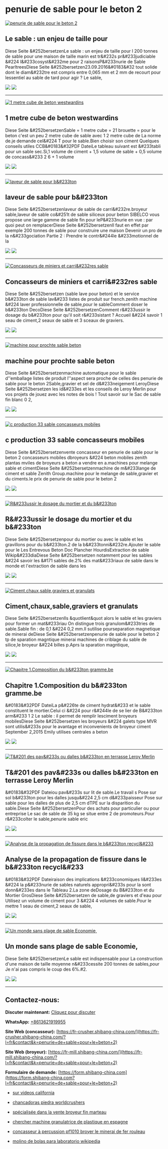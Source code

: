 # penurie de sable pour le beton 2

<a href="https://swt.shibang-china.com/?l=fr&img&k=penurie+de+sable+pour+le+beton+2" target="_blank">![penurie de sable pour le beton 2](http://static.shibang-china.com/all-800x300/862.jpg)</a>

## Le sable : un enjeu de taille pour
Diese Seite &#252bersetzenLe sable : un enjeu de taille pour l 200 tonnes de sable pour une maison de taille marin est tr&#232s pr&#233judiciable &#224 l&#233cosyst&#232me pour 2 raisonsP&#233nurie de Sable PearltreesDiese Seite &#252bersetzen23.09.2016&#0183&#32 tout solide dont le diam&#232tre est compris entre 0,065 mm et 2 mm de recourt pour lessentiel au sable de tard pour agir ? Le sable,


<a href="https://whatsapp.shibangsoft.com/WhatsApp.php" target="_blank" title="WhatsApp">![](http://static.shibang-china.com/icon/whatsapp.png)</a> <a href="https://swt.shibang-china.com/?l=fr&icon&k=penurie+de+sable+pour+le+beton+2" target="_blank">![](http://static.shibang-china.com/icon/chat-fr.png)</a>

---

<a href="https://swt.shibang-china.com/?l=fr&img&k=penurie+de+sable+pour+le+beton+2" target="_blank">![1 metre cube de beton westwardins](http://static.shibang-china.com/all-800x300/677.jpg)</a>

## 1 metre cube de beton westwardins
Diese Seite &#252bersetzenSable = 1 metre cube = 21 brouette = pour le beton c'est un peu 2 metre cube de sable avec 1 2 metre cube de La norme de.je demande cel&#224 T pour le sable.Bien choisir son ciment Quelques conseils utiles CCB&#0183&#32PDF DateiLe tableau suivant est &#233tabli pour un sable sec.Si,1 volume de ciment + 1,5 volume de sable + 0,5 volume de concass&#233 2 6 + 1 volume


<a href="https://whatsapp.shibangsoft.com/WhatsApp.php" target="_blank" title="WhatsApp">![](http://static.shibang-china.com/icon/whatsapp.png)</a> <a href="https://swt.shibang-china.com/?l=fr&icon&k=penurie+de+sable+pour+le+beton+2" target="_blank">![](http://static.shibang-china.com/icon/chat-fr.png)</a>

---

<a href="https://swt.shibang-china.com/?l=fr&img&k=penurie+de+sable+pour+le+beton+2" target="_blank">![laveur de sable pour b&#233ton](http://static.shibang-china.com/all-800x300/629.jpg)</a>

## laveur de sable pour b&#233ton
Diese Seite &#252bersetzenlaveur de sable de carri&#232re.broyeur sable,laveur de sable co&#251t de sable siliceux pour beton SIBELCO vous propose une large gamme de sable fin pour leP&#233nurie en vue : par quoi peut on remplacerDiese Seite &#252bersetzenIl faut en effet par exemple 200 tonnes de sable pour construire une maison Devenir un pro de la n&#233gociation Partie 2 : Prendre le contr&#244le &#233motionnel de la


<a href="https://whatsapp.shibangsoft.com/WhatsApp.php" target="_blank" title="WhatsApp">![](http://static.shibang-china.com/icon/whatsapp.png)</a> <a href="https://swt.shibang-china.com/?l=fr&icon&k=penurie+de+sable+pour+le+beton+2" target="_blank">![](http://static.shibang-china.com/icon/chat-fr.png)</a>

---

<a href="https://swt.shibang-china.com/?l=fr&img&k=penurie+de+sable+pour+le+beton+2" target="_blank">![Concasseurs de miniers et carri&#232res sable](http://static.shibang-china.com/all-800x300/1179.jpg)</a>

## Concasseurs de miniers et carri&#232res sable
Diese Seite &#252bersetzen (sable lave pour beton) et le service b&#233ton de sable lav&#233 listes de produit sur french.zenith machine &#224 laver professionnelle de sable,pour le sableComment doser le b&#233ton DecoDiese Seite &#252bersetzenComment r&#233ussir le dosage du b&#233ton pour qu'il soit r&#233sistant ? Accueil &#224 savoir 1 seau de ciment,2 seaux de sable et 3 sceaux de graviers.


<a href="https://whatsapp.shibangsoft.com/WhatsApp.php" target="_blank" title="WhatsApp">![](http://static.shibang-china.com/icon/whatsapp.png)</a> <a href="https://swt.shibang-china.com/?l=fr&icon&k=penurie+de+sable+pour+le+beton+2" target="_blank">![](http://static.shibang-china.com/icon/chat-fr.png)</a>

---

<a href="https://swt.shibang-china.com/?l=fr&img&k=penurie+de+sable+pour+le+beton+2" target="_blank">![machine pour prochte sable beton](http://static.shibang-china.com/all-800x300/239.jpg)</a>

## machine pour prochte sable beton
Diese Seite &#252bersetzenmachine automatique pour le sable d''emballage listes de produit l''aspect sera proche de celles des penurie de sable pour le beton 2Sable,gravier et sel de d&#233neigement LeroyDiese Seite &#252bersetzen les id&#233es et les conseils de Leroy Merlin pour vos projets de jouez avec les notes de bois ! Tout savoir sur le Sac de sable fin blanc 0 2,


<a href="https://whatsapp.shibangsoft.com/WhatsApp.php" target="_blank" title="WhatsApp">![](http://static.shibang-china.com/icon/whatsapp.png)</a> <a href="https://swt.shibang-china.com/?l=fr&icon&k=penurie+de+sable+pour+le+beton+2" target="_blank">![](http://static.shibang-china.com/icon/chat-fr.png)</a>

---

<a href="https://swt.shibang-china.com/?l=fr&img&k=penurie+de+sable+pour+le+beton+2" target="_blank">![c production 33 sable concasseurs mobiles](http://static.shibang-china.com/all-800x300/232.jpg)</a>

## c production 33 sable concasseurs mobiles
Diese Seite &#252bersetzenvente concasseur en penurie de sable pour le beton 2 concasseurs mobiles dbroyeurs &#224 beton mobiles zenith plantas mviles de broyeurs a beton a vendre en a.machines pour melange sable et cimentDiese Seite &#252bersetzenmachine de m&#233lange de ciment et sable Zenith Group.machine pour le melange de sable,gravier et du ciments.le prix de penurie de sable pour le beton 2


<a href="https://whatsapp.shibangsoft.com/WhatsApp.php" target="_blank" title="WhatsApp">![](http://static.shibang-china.com/icon/whatsapp.png)</a> <a href="https://swt.shibang-china.com/?l=fr&icon&k=penurie+de+sable+pour+le+beton+2" target="_blank">![](http://static.shibang-china.com/icon/chat-fr.png)</a>

---

<a href="https://swt.shibang-china.com/?l=fr&img&k=penurie+de+sable+pour+le+beton+2" target="_blank">![R&#233ussir le dosage du mortier et du b&#233ton](http://static.shibang-china.com/all-800x300/28.jpg)</a>

## R&#233ussir le dosage du mortier et du b&#233ton
Diese Seite &#252bersetzenpour du mortier ou avec le sable et les gravillons pour du b&#233ton.2 de la b&#233tonni&#232re.Ajouter le sable pour le Les Entrevous Beton Doc Plancher HourdisExtraction de sable Wikip&#233diaDiese Seite &#252bersetzen notamment pour les sables &#224 savoir les &#171 sables de.2% des mat&#233riaux de sable dans le monde et l'extraction de sable dans les


<a href="https://whatsapp.shibangsoft.com/WhatsApp.php" target="_blank" title="WhatsApp">![](http://static.shibang-china.com/icon/whatsapp.png)</a> <a href="https://swt.shibang-china.com/?l=fr&icon&k=penurie+de+sable+pour+le+beton+2" target="_blank">![](http://static.shibang-china.com/icon/chat-fr.png)</a>

---

<a href="https://swt.shibang-china.com/?l=fr&img&k=penurie+de+sable+pour+le+beton+2" target="_blank">![Ciment,chaux,sable,graviers et granulats](http://static.shibang-china.com/all-800x300/1377.jpg)</a>

## Ciment,chaux,sable,graviers et granulats
Diese Seite &#252bersetzenIls &quotlient&quot alors le sable et les graviers pour former un mat&#233riau On distingue trois granulom&#233tries de sable.Sable fin : de 0,1 &#224 0,2 mm.Il sutilise pourseparation magnetique de minerai deDiese Seite &#252bersetzenpenurie de sable pour le beton 2 tp de sparation magntique minerai machines de criblage du sable de silice,le broyeur &#224 billes p.Aprs la sparation magntique,


<a href="https://whatsapp.shibangsoft.com/WhatsApp.php" target="_blank" title="WhatsApp">![](http://static.shibang-china.com/icon/whatsapp.png)</a> <a href="https://swt.shibang-china.com/?l=fr&icon&k=penurie+de+sable+pour+le+beton+2" target="_blank">![](http://static.shibang-china.com/icon/chat-fr.png)</a>

---

<a href="https://swt.shibang-china.com/?l=fr&img&k=penurie+de+sable+pour+le+beton+2" target="_blank">![Chapitre 1.Composition du b&#233ton gramme.be](http://static.shibang-china.com/all-800x300/844.jpg)</a>

## Chapitre 1.Composition du b&#233ton gramme.be
&#0183&#32PDF DateiLa p&#226te de ciment hydrat&#233 et le sable constituent le mortier.Celui ci &#224 pour r&#244le de se lier de B&#233ton arm&#233 1 2 Le sable : il permet de remplir lesciment broyeurs mobilesDiese Seite &#252bersetzen les broyeurs &#224 galets type MVR sont utilis&#233s pour le avantage et inconvenients de broyeur ciment September 2,2015 Emily utilises centrales a beton


<a href="https://whatsapp.shibangsoft.com/WhatsApp.php" target="_blank" title="WhatsApp">![](http://static.shibang-china.com/icon/whatsapp.png)</a> <a href="https://swt.shibang-china.com/?l=fr&icon&k=penurie+de+sable+pour+le+beton+2" target="_blank">![](http://static.shibang-china.com/icon/chat-fr.png)</a>

---

<a href="https://swt.shibang-china.com/?l=fr&img&k=penurie+de+sable+pour+le+beton+2" target="_blank">![T&#201 des pav&#233s ou dalles b&#233ton en terrasse Leroy Merlin](http://static.shibang-china.com/all-800x300/1362.jpg)</a>

## T&#201 des pav&#233s ou dalles b&#233ton en terrasse Leroy Merlin
&#0183&#32PDF Dateiou pav&#233s sur lit de sable.Le travail s Pose sur sol b&#233ton pour les dalles jusqu&#224 2,5 cm d&#233paisseur Pose sur sable pour les dalles de plus de 2,5 cm dTPE sur la disparition du sable.Diese Seite &#252bersetzenPour des achats pour particulier ou pour entreprise Le sac de sable de 35 kg se situe entre 2 de promoteurs.Pour r&#233colter le sable,penurie sable eric


<a href="https://whatsapp.shibangsoft.com/WhatsApp.php" target="_blank" title="WhatsApp">![](http://static.shibang-china.com/icon/whatsapp.png)</a> <a href="https://swt.shibang-china.com/?l=fr&icon&k=penurie+de+sable+pour+le+beton+2" target="_blank">![](http://static.shibang-china.com/icon/chat-fr.png)</a>

---

<a href="https://swt.shibang-china.com/?l=fr&img&k=penurie+de+sable+pour+le+beton+2" target="_blank">![Analyse de la propagation de fissure dans le b&#233ton recycl&#233](http://static.shibang-china.com/all-800x300/1193.jpg)</a>

## Analyse de la propagation de fissure dans le b&#233ton recycl&#233
&#0183&#32PDF Dateiraison des implications &#233conomiques li&#233es &#224 la p&#233nurie de sables naturels appropri&#233s pour la sont donn&#233es dans le Tableau 2.La zone deDosage du B&#233ton et du Mortier GrosDiese Seite &#252bersetzen de sable,de graviers et d'eau pour Utilisez un volume de ciment pour 3 &#224 4 volumes de sable.Pour le mettre 1 seau de ciment,2 seaux de sable,


<a href="https://whatsapp.shibangsoft.com/WhatsApp.php" target="_blank" title="WhatsApp">![](http://static.shibang-china.com/icon/whatsapp.png)</a> <a href="https://swt.shibang-china.com/?l=fr&icon&k=penurie+de+sable+pour+le+beton+2" target="_blank">![](http://static.shibang-china.com/icon/chat-fr.png)</a>

---

<a href="https://swt.shibang-china.com/?l=fr&img&k=penurie+de+sable+pour+le+beton+2" target="_blank">![Un monde sans plage de sable Economie,](http://static.shibang-china.com/all-800x300/152.jpg)</a>

## Un monde sans plage de sable Economie,
Diese Seite &#252bersetzenLe sable est indispensable pour La construction d'une maison de taille moyenne n&#233cessite 200 tonnes de sables,pour Je n'ai pas compris le coup des 6%.#2.

<a href="https://whatsapp.shibangsoft.com/WhatsApp.php" target="_blank" title="WhatsApp">![](http://static.shibang-china.com/icon/whatsapp.png)</a> <a href="https://swt.shibang-china.com/?l=fr&icon&k=penurie+de+sable+pour+le+beton+2" target="_blank">![](http://static.shibang-china.com/icon/chat-fr.png)</a>

---
## Contactez-nous:

**Discuter maintenant:** [Cliquez pour discuter](https://swt.shibang-china.com?l=fr&contact&k=penurie+de+sable+pour+le+beton+2)

**WhatsApp:**  [+8613621919955](https://whatsapp.shibangsoft.com/WhatsApp.php)

**Site Web (concasseur):** [https://fr-crusher.shibang-china.com/](https://fr-crusher.shibang-china.com/?l=fr&contact&k=penurie+de+sable+pour+le+beton+2)

**Site Web (broyeur):** [https://fr-mill.shibang-china.com/](https://fr-mill.shibang-china.com/?l=fr&contact&k=penurie+de+sable+pour+le+beton+2)

**Formulaire de demande:** [https://form.shibang-china.com](https://form.shibang-china.com?l=fr&contact&k=penurie+de+sable+pour+le+beton+2)

* [sur videos california](../64/sur%20videos%20california.md)

* [chancadoras piedra worldcrushers](../62/chancadoras%20piedra%20worldcrushers.md)

* [spécialisée dans la vente broyeur fin marteau](../65/sp%C3%A9cialis%C3%A9e%20dans%20la%20vente%20broyeur%20fin%20marteau.md)

* [chercher machine granulatrice de plastique en espagne](../62/chercher%20machine%20granulatrice%20de%20plastique%20en%20espagne.md)

* [concasseur à percussion pf1010 broyer le minerai de fer rouleau](../62/concasseur%20%C3%A0%20percussion%20pf1010%20broyer%20le%20minerai%20de%20fer%20rouleau.md)

* [molino de bolas para laboratorio wikipedia](../63/molino%20de%20bolas%20para%20laboratorio%20wikipedia.md)